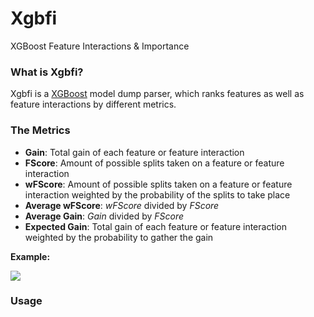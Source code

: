 # Xgbfi
XGBoost Feature Interactions &amp; Importance

### What is Xgbfi?
Xgbfi is a [XGBoost](https://github.com/dmlc/xgboost) model dump parser, which ranks features as well as feature interactions by different metrics. 

### The Metrics
 * **Gain**: Total gain of each feature or feature interaction
 * **FScore**: Amount of possible splits taken on a feature or feature interaction
 * **wFScore**: Amount of possible splits taken on a feature or feature interaction weighted by the probability of the splits to take place
 * **Average wFScore**: *wFScore* divided by *FScore*
 * **Average Gain**: *Gain* divided by *FScore*
 * **Expected Gain**: Total gain of each feature or feature interaction weighted by the probability to gather the gain

 
**Example:**

![](https://raw.githubusercontent.com/Far0n/xgbfi/master/doc/ScoresExample_small.png)

### Usage
